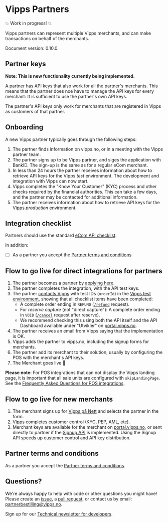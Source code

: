 # Vipps Partners

💥 Work in progress! 💥

Vipps partners can represent multiple Vipps merchants, and can make transactions
on behalf of the merchants.

Document version: 0.10.0.

## Partner keys

**Note: This is new functionality currently being implemented.**

A partner has API keys that also work for all the partner's merchants.
This means that the partner does noe have to manage the API keys for
every merchant: It is sufficient to use the partner's own API keys.

The partner's API keys only work for merchants that are registered
in Vipps as customers of that partner.

## Onboarding

A new Vipps partner typically goes through the following steps:

1. The partner finds information on vipps.no, or in a meeting with the Vipps
   partner team.
2. The partner signs up to be Vipps partner, and siges the application
   with BankID. The sign-up is the same as for a regular eCom merchant.
3. In less than 24 hours the partner receives information about how to
   retrieve API keys for the Vipps _test_ environment.
   The development and integration with Vipps can now start.
4. Vipps completes the "Know Your Customer" (KYC) process and other checks
   required by the financial authorities. This can take  a few days, and the
   partner may be contacted for additional information.
5. The partner receives information about how to retrieve API keys for the
   Vipps _production_ environment.

## Integration checklist

Partners should use the standard
[eCom API checklist](https://github.com/vippsas/vipps-ecom-api/blob/master/vipps-ecom-api-checklist.md).

In addition:
- [ ] As a partner you accept the [Partner terms and conditions](https://github.com/vippsas/vipps-developers/blob/master/partners/partnerterms.md)

## Flow to go live for direct integrations for partners

1. The partner becomes a partner by
   [applying here](https://www.vipps.no/produkter-og-tjenester/bedrift/ta-betalt-i-butikk/vipps-i-kassa/#kom-i-gang-med-vipps-i-kassa-category-3).
2. The partner completes the integration, with the API test keys.
3. The partner
   [contacts Vipps](https://github.com/vippsas/vipps-developers/blob/master/contact.md)
   with test IDs (`orderId`) in the
   [Vipps test environment](https://github.com/vippsas/vipps-developers#the-vipps-test-environment-mt),
   showing that all checklist items have been completed:
    - A complete order ending in `REFUND`
      ([`/refund`](https://vippsas.github.io/vipps-ecom-api/#/Vipps%20eCom%20API/refundPaymentUsingPOST)
      request).
    - For *reserve capture* (not "direct capture"): A complete order ending in `VOID`
      ([`/cancel`](https://vippsas.github.io/vipps-ecom-api/#/Vipps%20eCom%20API/cancelPaymentRequestUsingPUT)
      request after reserve).
    - We recommend checking this using both the API itself and the API Dashboard available under "Utvikler" on
      [portal.vipps.no](https://portal.vipps.no).
4. The partner receives an email from Vipps saying that the implementation is OK.
5. Vipps adds the partner to vipps.no, including the signup forms for merchants.
6. The partner add its merchant to their solution, usually by configuring the POS with the merchant's API keys.
7. The Merchant goes live 🎉

**Please note:** For POS integrations that can not display the Vipps
landing page, it is important that all sale units are configured with
`skipLandingPage`. See the
[Frequently Asked Questions for POS integrations](https://github.com/vippsas/vipps-ecom-api/blob/master/vipps-ecom-api-faq.md#frequently-asked-questions-for-pos-integrations).

## Flow to go live for new merchants

1. The merchant signs up for
   [Vipps på Nett](https://www.vipps.no/produkter-og-tjenester/bedrift/ta-betalt-paa-nett/ta-betalt-paa-nett/)
   and selects the partner in the form.
2. Vipps completes customer control (KYC, PEP, AML, etc).
3. Merchant keys are available for the merchant on
   [portal.vipps.no](https://portal.vipps.no),
   or sent directly to partner if the
   [Signup API](https://github.com/vippsas/vipps-signup-api)
   is implemented.
   Using the Signup API speeds up customer control and API key distribution.

## Partner terms and conditions

As a partner you accept the
[Partner terms and conditions](https://github.com/vippsas/vipps-developers/blob/master/partners/partner-terms.md).

## Questions?

We're always happy to help with code or other questions you might have!
Please create an [issue](https://github.com/vippsas/vipps-developers/issues),
a [pull request](https://github.com/vippsas/vipps-developers/pulls),
or contact us by email: partnerbestilling@vipps.no.

Sign up for our [Technical newsletter for developers](https://github.com/vippsas/vipps-developers/tree/master/newsletters).
